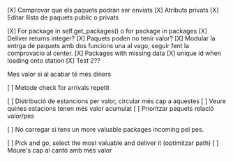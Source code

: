 [X] Comprovar que els paquets podràn ser enviats
[X] Atributs privats
[X] Editar llista de paquets public o privats

[X] For package in self.get_packages() o for package in packages
[X] Deliver returns integer?
[X] Paquets poden no tenir valor?
[X] Modular la entrga de paquets amb dos funcions una al vago, seguir fent la comprovacio al center.
[X] Packages with missing data
[X] unique id when loading onto station
[X] Test 2??

Mes valor si al acabar té més diners

[ ] Metode check for arrivals repetit

[ ] Distribució de estancions per valor, circular més cap a aquestes
[ ] Veure quines estacions tenen més valor acumulat
[ ] Prioritzar paquets relació valor/pes

[ ] No carregar si tens un more valuable packages incoming pel pes.

[ ] Pick and go, select the most valuable and deliver it (optimitzar path)
[ ] Moure's cap al cantó amb més valor